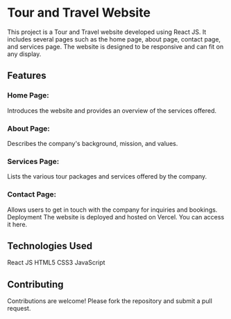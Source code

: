# Tour and Travel Website
This project is a Tour and Travel website developed using React JS. It includes several pages such as the home page, about page, contact page, and services page. The website is designed to be responsive and can fit on any display.

## Features
### Home Page: 
Introduces the website and provides an overview of the services offered.
### About Page: 
Describes the company's background, mission, and values.
### Services Page: 
Lists the various tour packages and services offered by the company.
### Contact Page: 
Allows users to get in touch with the company for inquiries and bookings.
Deployment
The website is deployed and hosted on Vercel. You can access it here.

## Technologies Used
React JS
HTML5
CSS3
JavaScript

## Contributing
Contributions are welcome! Please fork the repository and submit a pull request.



